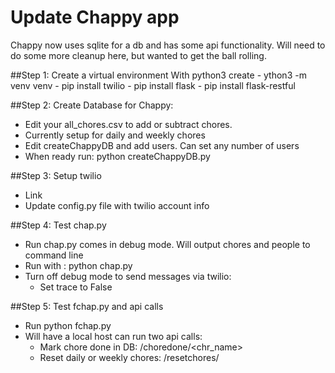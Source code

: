 # Update Chappy app
Chappy now uses sqlite for a db and has some api functionality. Will need to do some more cleanup here, but wanted to get the ball rolling.

##Step 1: Create a virtual environment
With python3 create
    - ython3 -m venv venv
    - pip install twilio
    - pip install flask
    - pip install flask-restful

##Step 2: Create Database for Chappy:
- Edit your all_chores.csv to add or subtract chores. 
- Currently setup for daily and weekly chores
- Edit createChappyDB and add users. Can set any number of users
- When ready run: python createChappyDB.py

##Step 3: Setup twilio
- Link
- Update config.py file with twilio account info

##Step 4: Test chap.py
- Run chap.py comes in debug mode. Will output chores and people to command line
- Run with : python chap.py
- Turn off debug mode to send messages via twilio:
    - Set trace to False

##Step 5: Test fchap.py and api calls
- Run python fchap.py
- Will have a local host can run two api calls:
    - Mark chore done in DB: /choredone/<chr_name>
    - Reset daily or weekly chores: /resetchores/<sched>
